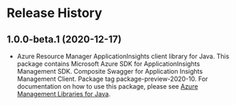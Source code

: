 # Release History

## 1.0.0-beta.1 (2020-12-17)

- Azure Resource Manager ApplicationInsights client library for Java. This package contains Microsoft Azure SDK for ApplicationInsights Management SDK. Composite Swagger for Application Insights Management Client. Package tag package-preview-2020-10. For documentation on how to use this package, please see [Azure Management Libraries for Java](https://aka.ms/azsdk/java/mgmt).